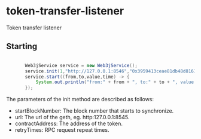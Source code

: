 # token-transfer-listener
Token transfer listener

## Starting


```java

       Web3jService service = new Web3jService();
       service.init(1,"http://127.0.0.1:8546","0x3959413ceae81db48d8161e939501c8f994acdaf",10);
       service.start((from,to,value,time) -> {
           System.out.println("from:" + from + ", to:" + to + ", value:" + value + ", time:" + time);
       });

```

The parameters of the init method are described as follows:
* startBlockNumber: The block number that starts to synchronize.
* url: The url of the geth, eg. http:127.0.0.1:8545.
* contractAddress: The address of the token.
* retryTimes: RPC request repeat times.


